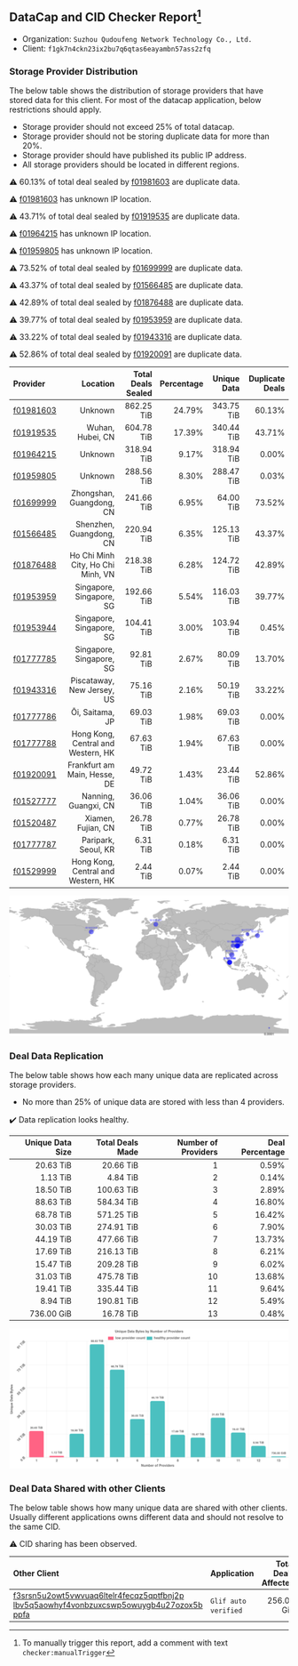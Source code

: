 ## DataCap and CID Checker Report[^1]
 - Organization: `Suzhou Qudoufeng Network Technology Co., Ltd.`
 - Client: `f1gk7n4ckn23ix2bu7q6qtas6eayambn57ass2zfq`
### Storage Provider Distribution
The below table shows the distribution of storage providers that have stored data for this client.
For most of the datacap application, below restrictions should apply.
 - Storage provider should not exceed 25% of total datacap.
 - Storage provider should not be storing duplicate data for more than 20%.
 - Storage provider should have published its public IP address.
 - All storage providers should be located in different regions.

⚠️ 60.13% of total deal sealed by [f01981603](https://filfox.info/en/address/f01981603) are duplicate data.

⚠️ [f01981603](https://filfox.info/en/address/f01981603) has unknown IP location.

⚠️ 43.71% of total deal sealed by [f01919535](https://filfox.info/en/address/f01919535) are duplicate data.

⚠️ [f01964215](https://filfox.info/en/address/f01964215) has unknown IP location.

⚠️ [f01959805](https://filfox.info/en/address/f01959805) has unknown IP location.

⚠️ 73.52% of total deal sealed by [f01699999](https://filfox.info/en/address/f01699999) are duplicate data.

⚠️ 43.37% of total deal sealed by [f01566485](https://filfox.info/en/address/f01566485) are duplicate data.

⚠️ 42.89% of total deal sealed by [f01876488](https://filfox.info/en/address/f01876488) are duplicate data.

⚠️ 39.77% of total deal sealed by [f01953959](https://filfox.info/en/address/f01953959) are duplicate data.

⚠️ 33.22% of total deal sealed by [f01943316](https://filfox.info/en/address/f01943316) are duplicate data.

⚠️ 52.86% of total deal sealed by [f01920091](https://filfox.info/en/address/f01920091) are duplicate data.

| Provider                                              |                           Location | Total Deals Sealed | Percentage | Unique Data | Duplicate Deals |
| :---------------------------------------------------- | ---------------------------------: | -----------------: | ---------: | ----------: | --------------: |
| [f01981603](https://filfox.info/en/address/f01981603) |                            Unknown |         862.25 TiB |     24.79% |  343.75 TiB |          60.13% |
| [f01919535](https://filfox.info/en/address/f01919535) |                   Wuhan, Hubei, CN |         604.78 TiB |     17.39% |  340.44 TiB |          43.71% |
| [f01964215](https://filfox.info/en/address/f01964215) |                            Unknown |         318.94 TiB |      9.17% |  318.94 TiB |           0.00% |
| [f01959805](https://filfox.info/en/address/f01959805) |                            Unknown |         288.56 TiB |      8.30% |  288.47 TiB |           0.03% |
| [f01699999](https://filfox.info/en/address/f01699999) |           Zhongshan, Guangdong, CN |         241.66 TiB |      6.95% |   64.00 TiB |          73.52% |
| [f01566485](https://filfox.info/en/address/f01566485) |            Shenzhen, Guangdong, CN |         220.94 TiB |      6.35% |  125.13 TiB |          43.37% |
| [f01876488](https://filfox.info/en/address/f01876488) |  Ho Chi Minh City, Ho Chi Minh, VN |         218.38 TiB |      6.28% |  124.72 TiB |          42.89% |
| [f01953959](https://filfox.info/en/address/f01953959) |           Singapore, Singapore, SG |         192.66 TiB |      5.54% |  116.03 TiB |          39.77% |
| [f01953944](https://filfox.info/en/address/f01953944) |           Singapore, Singapore, SG |         104.41 TiB |      3.00% |  103.94 TiB |           0.45% |
| [f01777785](https://filfox.info/en/address/f01777785) |           Singapore, Singapore, SG |          92.81 TiB |      2.67% |   80.09 TiB |          13.70% |
| [f01943316](https://filfox.info/en/address/f01943316) |         Piscataway, New Jersey, US |          75.16 TiB |      2.16% |   50.19 TiB |          33.22% |
| [f01777786](https://filfox.info/en/address/f01777786) |                    Ōi, Saitama, JP |          69.03 TiB |      1.98% |   69.03 TiB |           0.00% |
| [f01777788](https://filfox.info/en/address/f01777788) | Hong Kong, Central and Western, HK |          67.63 TiB |      1.94% |   67.63 TiB |           0.00% |
| [f01920091](https://filfox.info/en/address/f01920091) |       Frankfurt am Main, Hesse, DE |          49.72 TiB |      1.43% |   23.44 TiB |          52.86% |
| [f01527777](https://filfox.info/en/address/f01527777) |               Nanning, Guangxi, CN |          36.06 TiB |      1.04% |   36.06 TiB |           0.00% |
| [f01520487](https://filfox.info/en/address/f01520487) |                 Xiamen, Fujian, CN |          26.78 TiB |      0.77% |   26.78 TiB |           0.00% |
| [f01777787](https://filfox.info/en/address/f01777787) |                Paripark, Seoul, KR |           6.31 TiB |      0.18% |    6.31 TiB |           0.00% |
| [f01529999](https://filfox.info/en/address/f01529999) | Hong Kong, Central and Western, HK |           2.44 TiB |      0.07% |    2.44 TiB |           0.00% |

![Provider Distribution](https://raw.githubusercontent.com/data-preservation-programs/filplus-checker-assets/main/filecoin-project/filecoin-plus-large-datasets/issues/638/1671007862658.png)
### Deal Data Replication
The below table shows how each many unique data are replicated across storage providers.
- No more than 25% of unique data are stored with less than 4 providers.

✔️ Data replication looks healthy.

| Unique Data Size | Total Deals Made | Number of Providers | Deal Percentage |
| ---------------: | ---------------: | ------------------: | --------------: |
|        20.63 TiB |        20.66 TiB |                   1 |           0.59% |
|         1.13 TiB |         4.84 TiB |                   2 |           0.14% |
|        18.50 TiB |       100.63 TiB |                   3 |           2.89% |
|        88.63 TiB |       584.34 TiB |                   4 |          16.80% |
|        68.78 TiB |       571.25 TiB |                   5 |          16.42% |
|        30.03 TiB |       274.91 TiB |                   6 |           7.90% |
|        44.19 TiB |       477.66 TiB |                   7 |          13.73% |
|        17.69 TiB |       216.13 TiB |                   8 |           6.21% |
|        15.47 TiB |       209.28 TiB |                   9 |           6.02% |
|        31.03 TiB |       475.78 TiB |                  10 |          13.68% |
|        19.41 TiB |       335.44 TiB |                  11 |           9.64% |
|         8.94 TiB |       190.81 TiB |                  12 |           5.49% |
|       736.00 GiB |        16.78 TiB |                  13 |           0.48% |

![Replication Distribution](https://raw.githubusercontent.com/data-preservation-programs/filplus-checker-assets/main/filecoin-project/filecoin-plus-large-datasets/issues/638/1671007863445.png)
### Deal Data Shared with other Clients
The below table shows how many unique data are shared with other clients.
Usually different applications owns different data and should not resolve to the same CID.

⚠️ CID sharing has been observed.

| Other Client                                                                                                                                                                                                              | Application          | Total Deals Affected | Unique CIDs |          Verifier |
| :------------------------------------------------------------------------------------------------------------------------------------------------------------------------------------------------------------------------ | :------------------- | -------------------: | ----------: | ----------------: |
| [f3srsn5u2owt5vwvuaq6ltelr4fecqz5qptfbnj2p<br/>lbv5q5aowhyf4vonbzuxcswp5owuygb4u27ozox5b<br/>ppfa](https://filfox.info/en/address/f3srsn5u2owt5vwvuaq6ltelr4fecqz5qptfbnj2plbv5q5aowhyf4vonbzuxcswp5owuygb4u27ozox5bppfa) | `Glif auto verified` |           256.00 GiB |           1 | Jonathan Schwartz |

[^1]: To manually trigger this report, add a comment with text `checker:manualTrigger`
